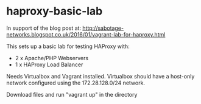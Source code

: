 # haproxy-basic-lab
In support of the blog post at:
http://sabotage-networks.blogspot.co.uk/2016/01/vagrant-lab-for-haproxy.html

This sets up a basic lab for testing HAProxy with:
 - 2 x Apache/PHP Webservers
 - 1 x HAProxy Load Balancer

Needs Virtualbox and Vagrant installed. Virtualbox should have a host-only network configured using the 172.28.128.0/24 network.

Download files and run "vagrant up" in the directory
